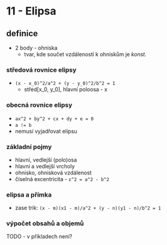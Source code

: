 
# 11 - Elipsa


## definice
- 2 body - ohniska
	- tvar, kde součet vzdáleností k ohniskům je _konst._

### středová rovnice elipsy
- `(x - x_0)^2/a^2 + (y - y_0)^2/b^2 = 1`
	- střed[x_0, y_0], hlavní poloosa - x

### obecná rovnice elipsy
- `ax^2 + by^2 + cx + dy + e = 0`
- `a != b`
- nemusí vyjadřovat elipsu

### základní pojmy
- hlavní, vedlejší (polo)osa
- hlavní a vedlejší vrcholy
- ohnisko, ohnisková vzdálenost
- číselná excentricita - `ε^2 = a^2 - b^2`


### elipsa a přímka
- zase trik: `(x - m)(x1 - m)/a^2 + (y - n)(y1 - n)/b^2 = 1`
<!-- TODO jak to sakra funguje tenhle vzorec?! -->


### výpočet obsahů a objemů
TODO - v příkladech není?
